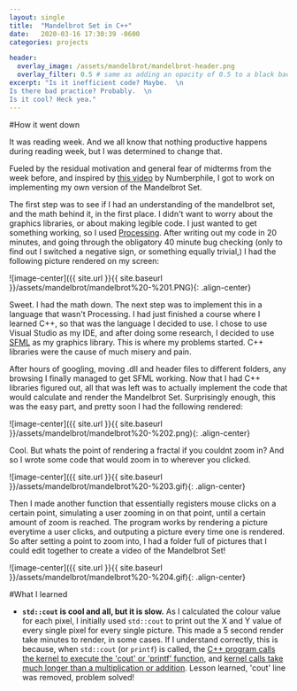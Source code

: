 ```yaml
---
layout: single
title:  "Mandelbrot Set in C++"
date:   2020-03-16 17:30:39 -0600
categories: projects

header:
  overlay_image: /assets/mandelbrot/mandelbrot-header.png
  overlay_filter: 0.5 # same as adding an opacity of 0.5 to a black background
excerpt: "Is it inefficient code? Maybe.  \n
Is there bad practice? Probably.  \n
Is it cool? Heck yea."
---
```


#How it went down

It was reading week. And we all know that nothing productive happens during reading week, but I was determined to change that.

Fueled by the residual motivation and general fear of midterms from the week before, and inspired by [this video](https://www.youtube.com/watch?v=NGMRB4O922I) by Numberphile, I got to work on implementing my own version of the Mandelbrot Set.

The first step was to see if I had an understanding of the mandelbrot set, and the math behind it, in the first place. I didn't want to worry about the graphics libraries, or about making legible code. I just wanted to get something working, so I used [Processing](https://processing.org/). After writing out my code in 20 minutes, and going through the obligatory 40 minute bug checking (only to find out I switched a negative sign, or something equally trivial,) I had the following picture rendered on my screen:

![image-center]({{ site.url }}{{ site.baseurl }}/assets/mandelbrot/mandelbrot%20-%201.PNG){: .align-center}

Sweet. I had the math down. The next step was to implement this in a language that wasn't Processing. I had just finished a course where I learned C++, so that was the language I decided to use. I chose to use Visual Studio as my IDE, and after doing some research, I decided to use [SFML](https://www.sfml-dev.org/) as my graphics library. This is where my problems started. C++ libraries were the cause of much misery and pain.

After hours of googling, moving .dll and header files to different folders, any browsing I finally managed to get SFML working. Now that I had C++ libraries figured out, all that was left was to actually implement the code that would calculate and render the Mandelbrot Set. Surprisingly enough, this was the easy part, and pretty soon I had the following rendered:

![image-center]({{ site.url }}{{ site.baseurl }}/assets/mandelbrot/mandelbrot%20-%202.png){: .align-center}

Cool. But whats the point of rendering a fractal if you couldnt zoom in? And so I wrote some code that would zoom in to wherever you clicked.

![image-center]({{ site.url }}{{ site.baseurl }}/assets/mandelbrot/mandelbrot%20-%203.gif){: .align-center}

Then I made another function that essentially registers mouse clicks on a certain point, simulating a user zooming in on that point, until a certain amount of zoom is reached. The program works by rendering a picture everytime a user clicks, and outputing a picture every time one is rendered. So after setting a point to zoom into, I had a folder full of pictures that I could edit together to create a video of the Mandelbrot Set!

![image-center]({{ site.url }}{{ site.baseurl }}/assets/mandelbrot/mandelbrot%20-%204.gif){: .align-center}

#What I learned

* **`std::cout` is cool and all, but it is slow.** As I calculated the colour value for each pixel, I initially used `std::cout` to print out the X and Y value of every single pixel for every single picture. This made a 5 second render take minutes to render, in some cases. If I understand correctly, this is because, when `std::cout` (or `printf`) is called, the [C++ program calls the kernel to execute the 'cout' or 'printf' function](https://stackoverflow.com/a/2443028), and [kernel calls take much longer than a multiplication or addition](http://ithare.com/infographics-operation-costs-in-cpu-clock-cycles/). Lesson learned, 'cout' line was removed, problem solved!
